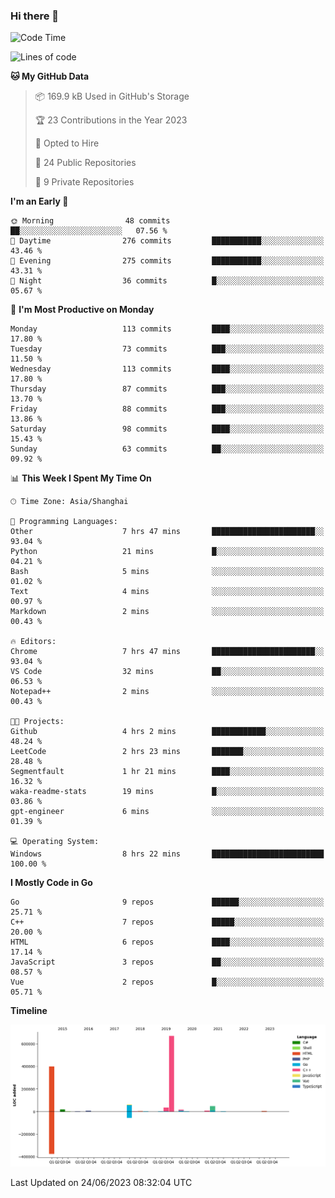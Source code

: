 ### Hi there 👋

<!--
**pinelliar/pinelliar** is a ✨ _special_ ✨ repository because its `README.md` (this file) appears on your GitHub profile.

Here are some ideas to get you started:

- 🔭 I’m currently working on ...
- 🌱 I’m currently learning ...
- 👯 I’m looking to collaborate on ...
- 🤔 I’m looking for help with ...
- 💬 Ask me about ...
- 📫 How to reach me: ...
- 😄 Pronouns: ...
- ⚡ Fun fact: ...
-->

<!--START_SECTION:waka-->
![Code Time](http://img.shields.io/badge/Code%20Time-1%2C062%20hrs%2040%20mins-blue)

![Lines of code](https://img.shields.io/badge/From%20Hello%20World%20I%27ve%20Written-1.3%20million%20lines%20of%20code-blue)

**🐱 My GitHub Data** 

> 📦 169.9 kB Used in GitHub's Storage 
 > 
> 🏆 23 Contributions in the Year 2023
 > 
> 💼 Opted to Hire
 > 
> 📜 24 Public Repositories 
 > 
> 🔑 9 Private Repositories 
 > 
**I'm an Early 🐤** 

```text
🌞 Morning                48 commits          ██░░░░░░░░░░░░░░░░░░░░░░░   07.56 % 
🌆 Daytime                276 commits         ███████████░░░░░░░░░░░░░░   43.46 % 
🌃 Evening                275 commits         ███████████░░░░░░░░░░░░░░   43.31 % 
🌙 Night                  36 commits          █░░░░░░░░░░░░░░░░░░░░░░░░   05.67 % 
```
📅 **I'm Most Productive on Monday** 

```text
Monday                   113 commits         ████░░░░░░░░░░░░░░░░░░░░░   17.80 % 
Tuesday                  73 commits          ███░░░░░░░░░░░░░░░░░░░░░░   11.50 % 
Wednesday                113 commits         ████░░░░░░░░░░░░░░░░░░░░░   17.80 % 
Thursday                 87 commits          ███░░░░░░░░░░░░░░░░░░░░░░   13.70 % 
Friday                   88 commits          ███░░░░░░░░░░░░░░░░░░░░░░   13.86 % 
Saturday                 98 commits          ████░░░░░░░░░░░░░░░░░░░░░   15.43 % 
Sunday                   63 commits          ██░░░░░░░░░░░░░░░░░░░░░░░   09.92 % 
```


📊 **This Week I Spent My Time On** 

```text
🕑︎ Time Zone: Asia/Shanghai

💬 Programming Languages: 
Other                    7 hrs 47 mins       ███████████████████████░░   93.04 % 
Python                   21 mins             █░░░░░░░░░░░░░░░░░░░░░░░░   04.21 % 
Bash                     5 mins              ░░░░░░░░░░░░░░░░░░░░░░░░░   01.02 % 
Text                     4 mins              ░░░░░░░░░░░░░░░░░░░░░░░░░   00.97 % 
Markdown                 2 mins              ░░░░░░░░░░░░░░░░░░░░░░░░░   00.43 % 

🔥 Editors: 
Chrome                   7 hrs 47 mins       ███████████████████████░░   93.04 % 
VS Code                  32 mins             ██░░░░░░░░░░░░░░░░░░░░░░░   06.53 % 
Notepad++                2 mins              ░░░░░░░░░░░░░░░░░░░░░░░░░   00.43 % 

🐱‍💻 Projects: 
Github                   4 hrs 2 mins        ████████████░░░░░░░░░░░░░   48.24 % 
LeetCode                 2 hrs 23 mins       ███████░░░░░░░░░░░░░░░░░░   28.48 % 
Segmentfault             1 hr 21 mins        ████░░░░░░░░░░░░░░░░░░░░░   16.32 % 
waka-readme-stats        19 mins             █░░░░░░░░░░░░░░░░░░░░░░░░   03.86 % 
gpt-engineer             6 mins              ░░░░░░░░░░░░░░░░░░░░░░░░░   01.39 % 

💻 Operating System: 
Windows                  8 hrs 22 mins       █████████████████████████   100.00 % 
```

**I Mostly Code in Go** 

```text
Go                       9 repos             ██████░░░░░░░░░░░░░░░░░░░   25.71 % 
C++                      7 repos             █████░░░░░░░░░░░░░░░░░░░░   20.00 % 
HTML                     6 repos             ████░░░░░░░░░░░░░░░░░░░░░   17.14 % 
JavaScript               3 repos             ██░░░░░░░░░░░░░░░░░░░░░░░   08.57 % 
Vue                      2 repos             █░░░░░░░░░░░░░░░░░░░░░░░░   05.71 % 
```



**Timeline**

![Lines of Code chart](https://raw.githubusercontent.com/hycinth22/hycinth22/main/assets/bar_graph.png)


 Last Updated on 24/06/2023 08:32:04 UTC
<!--END_SECTION:waka-->
